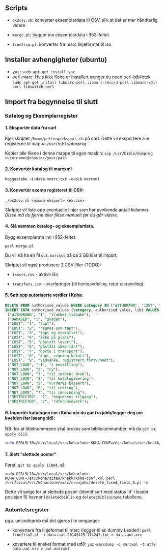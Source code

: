 ## Scripts

* `ex2csv.sh`: konverter eksemplardata til CSV, slik at det er mer håndterlig videre

* `merge.pl`: bygger inn eksemplardata i 952-feltet

* `line2iso.pl`: konverter fra marc linjeformat til iso

## Installer avhengigheter (ubuntu)

* yaz:
  `sudo apt-get install yaz`
* perl-marc:
  Hvis ikke Koha er installert trenger du noen perl-bibliotek
  `sudo apt-get install libmarc-perl libmarc-record-perl libmarc-xml-perl libswitch-perl`

## Import fra begynnelse til slutt

### Katalog og Eksemplarregister

#### 1. Eksportér data fra carl

  Kjør skriptet `/home/petterg/eksport.sh` på carl. Dette vil eksportere alle registerne til mappa `/usr/biblo/dumpreg `.

  Kopier alle filene i denne mappe til egen maskin:
  `scp /usr/biblo/dumpreg <username>@<host>:/your/path`

#### 2. Konvertér katalog til marcxml

   `hoggestabe -i=data.vmarc.txt -o=bib.marcxml`

#### 3. Konvertér exemp registeret til CSV:

   `./ex2csv.sh <exemp-eksport> <ex.csv>`

   Skriptet vil liste opp eventuelle linjer som har avvikende antall kolonner. *Disse må du fjerne eller fikse manuelt før du går videre.*

#### 4. Slå sammen katalog- og eksemplardata.

   Bygg eksemplarata inn i 952-feltet:

   `perl merge.pl`

   Du vil nå ha en fil `out.marcxml` på ca 2 GB klar til import.

   Skriptet vil også produsere 2 CSV-filer (TODO):

   * `issues.csv` - aktive lån

   * `transfers.csv` - overføringer (til henteavdeling, retur eieraveling)

#### 5. Sett opp autoriserte verdier i Koha:
   ```sql
   DELETE FROM authorised_values WHERE category IN ("WITHDRAWN", "LOST", "NOT_LOAN", "RESTRICTED", "DAMAGED");
   INSERT INTO authorised_values (category, authorised_value, lib) VALUES
    ("WITHDRAWN", "1", "trukket tilbake"),
    ("DAMAGED", "1", "skadet"),
    ("LOST", "1", "tapt"),
    ("LOST", "2", "regnes som tapt"),
    ("LOST", "3", "tapt og erstattet"),
    ("LOST", "4", "ikke på plass"),
    ("LOST", "5", "påstatt levert"),
    ("LOST", "6", "påstått ikke lånt"),
    ("LOST", "7", "borte i transport"),
    ("LOST", "8", "tapt, regning betalt"),
    ("LOST", "9", "vidvanke, registrert forsvunnet"),
    ("NOT_LOAN", "-1", "i bestilling"),
    ("NOT_LOAN", "2", "ny"),
    ("NOT_LOAN", "3", "til internt bruk"),
    ("NOT_LOAN", "4", "til katalogisering"),
    ("NOT_LOAN", "5", "vurderes kassert"),
    ("NOT_LOAN", "6", "til retting"),
    ("NOT_LOAN", "7", "til innbinding"),
    ("RESTRICTED", "1", "begrenset tilgang"),
    ("RESTRICTED", "2", "referanseverk");
   ```

#### 6. Importér katalogen inn i Koha når du går fra jobb/legger deg om kvelden (tar laaang tid):

NB: for at tittelnummrene skal brukes som biblioitemnumber, må du `git bz apply 6113`.

  ```bash
  sudo PERL5LIB=/usr/local/src/kohaclone KOHA_CONF=/etc/koha/sites/knakk/koha-conf.xml perl /usr/local/src/kohaclone/misc/migration_tools/bulkmarcimport.pl -d -file /vagrant/out.marcxml -g 001 -v 2 -b -m=MARCXML
```

#### 7. Slett "slettede poster"

Først: `git bz apply 11084`, så

    sudo PERL5LIB=/usr/local/src/kohaclone KOHA_CONF=/etc/koha/sites/knakk/koha-conf.xml perl /usr/local/src/kohaclone/misc/cronjobs/delete_fixed_field_5.pl -c

Dette vil sørge for at slettede poster (identifisert med status 'd' i leader posisjon 5) havner i `deletedbiblio` og `deletedbiblioitems` tabellene.

### Autoritetsregister

pga. unicodeprob må det gjøres i to omganger:

* konvertere fra linjeformat til marc (legger til en dummy Leader):
  `perl line2iso2.pl -i data.aut.20140425-114247.txt > data.aut.mrc`

* kovertere til ønsket format med utf8:
  `yaz-marcdump -o marcxml -t utf8 data.aut.mrc > aut.marcxml`
